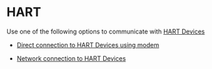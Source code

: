 # HART

Use one of the following options to communicate with [HART Devices](../../indexes/index_devices_hart.md)

* [Direct connection to HART Devices using modem](hart_direct/hart_direct.md)

* [Network connection to HART Devices](hart_network/rig_hart_network.md)